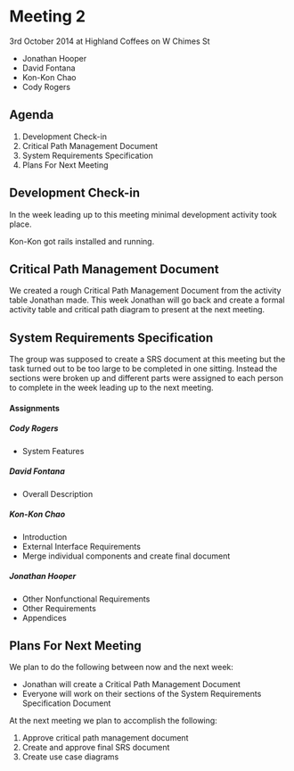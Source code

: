 # Meeting 2

3rd October 2014 at Highland Coffees on W Chimes St

- Jonathan Hooper
- David Fontana
- Kon-Kon Chao
- Cody Rogers

## Agenda

1. Development Check-in
2. Critical Path Management Document
3. System Requirements Specification
4. Plans For Next Meeting

## Development Check-in

In the week leading up to this meeting minimal development activity took place.

Kon-Kon got rails installed and running.

## Critical Path Management Document

We created a rough Critical Path Management Document from the activity table Jonathan made.
This week Jonathan will go back and create a formal activity table and critical path diagram to present at the next meeting.

## System Requirements Specification

The group was supposed to create a SRS document at this meeting but the task turned out to be too large to be completed in one sitting.
Instead the sections were broken up and different parts were assigned to each person to complete in the week leading up to the next meeting.

#### Assignments

##### Cody Rogers

- System Features

##### David Fontana

- Overall Description

##### Kon-Kon Chao

- Introduction
- External Interface Requirements
- Merge individual components and create final document

##### Jonathan Hooper

- Other Nonfunctional Requirements
- Other Requirements
- Appendices

## Plans For Next Meeting

We plan to do the following between now and the next week:

- Jonathan will create a Critical Path Management Document
- Everyone will work on their sections of the System Requirements Specification Document

At the next meeting we plan to accomplish the following:

1. Approve critical path management document
2. Create and approve final SRS document
3. Create use case diagrams